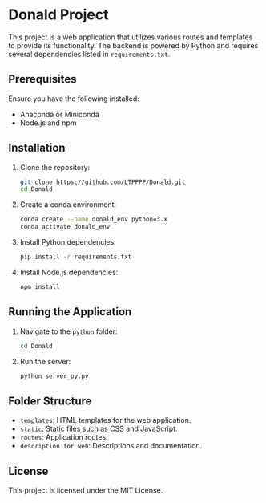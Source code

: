 # Donald Project

This project is a web application that utilizes various routes and templates to provide its functionality. The backend is powered by Python and requires several dependencies listed in `requirements.txt`.

## Prerequisites

Ensure you have the following installed:

- Anaconda or Miniconda
- Node.js and npm

## Installation

1. Clone the repository:

   ```bash
   git clone https://github.com/LTPPPP/Donald.git
   cd Donald
   ```
2. Create a conda environment:

   ```bash
   conda create --name donald_env python=3.x
   conda activate donald_env
   ```
3. Install Python dependencies:

   ```bash
   pip install -r requirements.txt
   ```
4. Install Node.js dependencies:

   ```bash
   npm install
   ```

## Running the Application

1. Navigate to the `python` folder:

   ```bash
   cd Donald
   ```
2. Run the server:

   ```bash
   python server_py.py
   ```

## Folder Structure
- `templates`: HTML templates for the web application.
- `static`: Static files such as CSS and JavaScript.
- `routes`: Application routes.
- `description for web`: Descriptions and documentation.

## License

This project is licensed under the MIT License.
